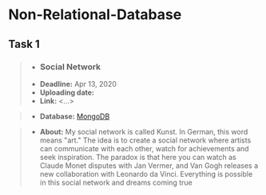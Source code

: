 # Non-Relational-Database
## Task 1
> -  ### Social Network
> -  **Deadline:** Apr 13, 2020
> -  **Uploading date:** 
> -  **Link:** <...>

> -  **Database:** [MongoDB](https://www.mongodb.com/) 

> -  **About:** 
My social network is called Kunst.
In German, this word means "art."
The idea is to create a social network where artists can communicate with each other, watch for achievements and seek inspiration.
The paradox is that here you can watch as Claude Monet disputes with Jan Vermer, and Van Gogh releases a new collaboration with Leonardo da Vinci. Everything is possible in this social network and dreams coming true
